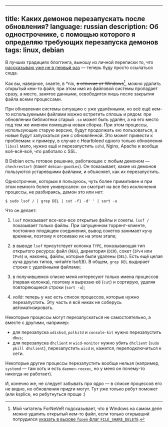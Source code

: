 ----
title: Каких демонов перезапускать после обновления?
language: russian
description: Об однострочнике, с помощью которого я определяю требующих перезапуска демонов
tags: linux, debian
----

В лучших традициях блоггинга, выношу из личной переписки то, что [рассказываю уже
не в первый раз][bnw] — теперь буду просто ссылаться сюда.

Как вы, наверное, знаете, в \*nix, <strike>в отличие от
Windows</strike>[^windows-cant-delete-opened-files], можно удалить открытый
кем-то файл; при этом имя из файловой системы пропадает сразу, а место, занятое
данными, освободится лишь после закрытия файла всеми процессами.

При обновлении системы ситуацию с уже удалёнными, но всё ещё кем-то
используемыми файлами можно встретить сплошь и рядом: при обновлении библиотеки
старый `.so` может быть удалён, а на его место под тем же именем помещена новая
сборка. При этом процессы, использующие старую версию, будут продолжать ею
пользоваться, а новые будут запускаться уже с обновлённой. Это может привести
к проблемам: к примеру, в случае с Heartbleed одного только обновления `libssl`
мало, нужно ещё и перезапустить `sshd`, Nginx, Apache и вообще всё-всё-всё, что
работало с SSL.

В Debian есть готовое решение, работающее с любым демоном — `checkrestart`
(пакет `debian-goodies`). Он показывает, какие из демонов пользуются устаревшими
файлами, и объясняет, как их перезапустить.

Однострочник, которым я пользуюсь, чуть более примитивен и при этом немного
более универсален: он смотрит на все без исключения процессы, не разбираясь,
демон это или нет:

    $ sudo lsof / | grep DEL | cut -f1 -d' ' | sort -u

Что он делает:

1. `lsof` показывает все-все-все открытые файлы и сокеты. `lsof /`
   показывает только файлы. При запущенном торрент-клиенте, постоянно
   плодящем соединения, вывод сокетов занимает кучу времени, поэтому
   я отсеиваю их на этом этапе;

2. в выводе `lsof` присутствует колонка `TYPE`, показывающая тип
   открытого ресурса: файл (`REG`), директория (`DIR`), сокет (`IPv4`
   или `IPv6`) и, наконец, файлы, которые были удалены (`DEL`). Есть ещё
   целая куча других типов, читайте lsof(8). В общем, `grep DEL`
   выдирает строки с удалёнными файлами;

3. в получившемся списке меня интересуют только имена процессов (первая
   колонка), поэтому я вырезаю её (`cut`) и сортирую, удаляя повторяющиеся
   строки (`sort -u`);

4. *voilà*: теперь у нас есть список процессов, которые нужно перезапустить.
   Эту часть я всё никак не соберусь автоматизировать.

Некоторые процессы могут перезапускаться не самостоятельно, а вместе
с другими, например:

* для перезапуска `udisksd`, `polkitd` и `console-kit` нужно перезапустить
  `dbus`;
* для перезапуска `dhclient` и `wicd-monitor` нужно убить `dhclient` (`sudo
  pkill dhclient`), перезапустить `wicd` и, кажется, переподключиться
  к сети.

Некоторые другие процессы перезапустить вообще нельзя (например, `systemd` — там
хоть и есть `daemon-reexec`, но у меня он почему-то никогда не работает).

И, конечно же, не следует забывать про ядро — в списке процессов его не видно,
но обновления придти могут. Тут уже только ребут поможет (или ksplice, но
ребутнуться проще :)

[bnw]: https://bnw.im/p/NF0AU5

[^windows-cant-delete-opened-files]:
    Мой читатель ForNeVeR подсказывает, что в Windows на самом деле *можно*
    удалить открытый кем-то файл, если только открывший потрудился [указать
    в вызове `fopen` флаг `FILE_SHARE_DELETE`][createFile].

[createFile]: https://msdn.microsoft.com/en-us/library/windows/desktop/aa363858(v=vs.85).aspx
    "CreateFile function"

